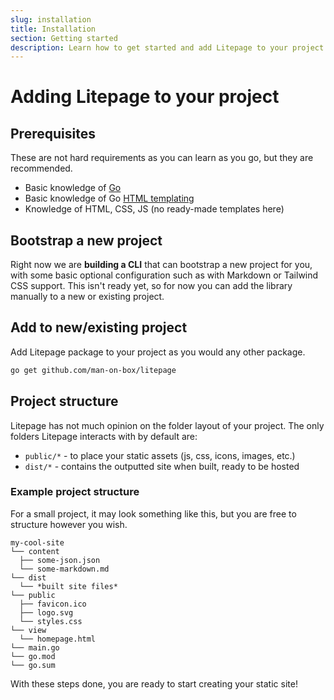 ```yaml
---
slug: installation
title: Installation
section: Getting started
description: Learn how to get started and add Litepage to your project
---
```


# Adding Litepage to your project

## Prerequisites

These are not hard requirements as you can learn as you go, but they are recommended.

- Basic knowledge of [Go](https://go.dev/)
- Basic knowledge of Go [HTML templating](https://pkg.go.dev/html/template)
- Knowledge of HTML, CSS, JS (no ready-made templates here)

## Bootstrap a new project

Right now we are **building a CLI** that can bootstrap a new project for you, with some basic optional configuration such as with Markdown or Tailwind CSS support. This isn't ready yet, so for now you can add the library manually to a new or existing project.

## Add to new/existing project

Add Litepage package to your project as you would any other package.

```bash
go get github.com/man-on-box/litepage
```

## Project structure

Litepage has not much opinion on the folder layout of your project. The only folders Litepage interacts with by default are:

- `public/*` - to place your static assets (js, css, icons, images, etc.)
- `dist/*` - contains the outputted site when built, ready to be hosted

### Example project structure

For a small project, it may look something like this, but you are free to structure however you wish.

```
my-cool-site
└── content
  ├── some-json.json
  └── some-markdown.md
└── dist
  └── *built site files*
└── public
  ├── favicon.ico
  ├── logo.svg
  └── styles.css
└── view
  └── homepage.html
└── main.go
└── go.mod
└── go.sum
```

With these steps done, you are ready to start creating your static site!
